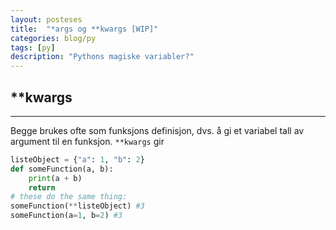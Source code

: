 ```yaml
---
layout: posteses
title:  "*args og **kwargs [WIP]"
categories: blog/py
tags: [py]
description: "Pythons magiske variabler?"
---
```


**kwargs
------
---

Begge brukes ofte som funksjons definisjon, dvs. å gi et variabel tall av argument til en funksjon.
`**kwargs` gir

```python
listeObject = {"a": 1, "b": 2}
def someFunction(a, b):
    print(a + b)
    return
# these do the same thing:
someFunction(**listeObject) #3
someFunction(a=1, b=2) #3
```

